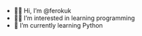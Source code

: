 - 👋🏼 Hi, I’m @ferokuk
- ✌🏼 I’m interested in learning programming
- 🐍 I’m currently learning Python

<!---
ferokuk/ferokuk is a ✨ special ✨ repository because its `README.md` (this file) appears on your GitHub profile.
You can click the Preview link to take a look at your changes.
--->
